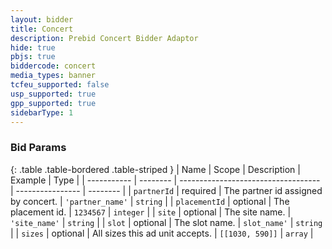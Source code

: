 ```yaml
---
layout: bidder
title: Concert
description: Prebid Concert Bidder Adaptor
hide: true
pbjs: true
biddercode: concert
media_types: banner
tcfeu_supported: false
usp_supported: true
gpp_supported: true
sidebarType: 1
---
```


### Bid Params

{: .table .table-bordered .table-striped }
| Name        | Scope    | Description                         | Example          | Type     |
| ----------- | -------- | ----------------------------------- | ---------------- | -------- |
| `partnerId` | required | The partner id assigned by concert. | `'partner_name'` | `string` |
| `placementId` | optional | The placement id. | `1234567` | `integer` |
| `site` | optional | The site name. | `'site_name'` | `string` |
| `slot` | optional | The slot name. | `slot_name'` | `string` |
| `sizes` | optional | All sizes this ad unit accepts. | `[[1030, 590]]` | `array` |
